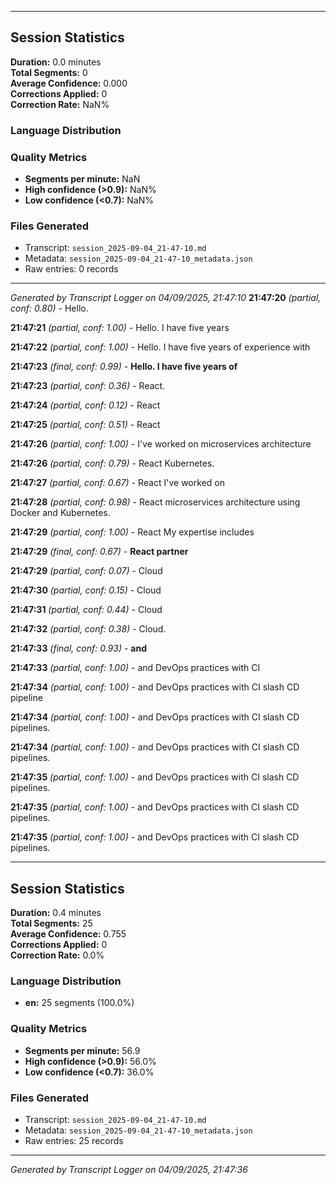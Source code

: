 

---

## Session Statistics

**Duration:** 0.0 minutes  
**Total Segments:** 0  
**Average Confidence:** 0.000  
**Corrections Applied:** 0  
**Correction Rate:** NaN%

### Language Distribution


### Quality Metrics
- **Segments per minute:** NaN
- **High confidence (>0.9):** NaN%
- **Low confidence (<0.7):** NaN%

### Files Generated
- Transcript: `session_2025-09-04_21-47-10.md`
- Metadata: `session_2025-09-04_21-47-10_metadata.json`
- Raw entries: 0 records

---
*Generated by Transcript Logger on 04/09/2025, 21:47:10*
**21:47:20** *(partial, conf: 0.80)* - Hello.

**21:47:21** *(partial, conf: 1.00)* - Hello. I have five years

**21:47:22** *(partial, conf: 1.00)* - Hello. I have five years of experience with

**21:47:23** *(final, conf: 0.99)* - **Hello. I have five years of**

**21:47:23** *(partial, conf: 0.36)* - React.

**21:47:24** *(partial, conf: 0.12)* - React

**21:47:25** *(partial, conf: 0.51)* - React

**21:47:26** *(partial, conf: 1.00)* - I've worked on microservices architecture

**21:47:26** *(partial, conf: 0.79)* - React Kubernetes.

**21:47:27** *(partial, conf: 0.67)* - React I've worked on

**21:47:28** *(partial, conf: 0.98)* - React microservices architecture using Docker and Kubernetes.

**21:47:29** *(partial, conf: 1.00)* - React My expertise includes

**21:47:29** *(final, conf: 0.67)* - **React partner**

**21:47:29** *(partial, conf: 0.07)* - Cloud

**21:47:30** *(partial, conf: 0.15)* - Cloud

**21:47:31** *(partial, conf: 0.44)* - Cloud

**21:47:32** *(partial, conf: 0.38)* - Cloud.

**21:47:33** *(final, conf: 0.93)* - **and**

**21:47:33** *(partial, conf: 1.00)* - and DevOps practices with CI

**21:47:34** *(partial, conf: 1.00)* - and DevOps practices with CI slash CD pipeline

**21:47:34** *(partial, conf: 1.00)* - and DevOps practices with CI slash CD pipelines.

**21:47:34** *(partial, conf: 1.00)* - and DevOps practices with CI slash CD pipelines.

**21:47:35** *(partial, conf: 1.00)* - and DevOps practices with CI slash CD pipelines.

**21:47:35** *(partial, conf: 1.00)* - and DevOps practices with CI slash CD pipelines.

**21:47:35** *(partial, conf: 1.00)* - and DevOps practices with CI slash CD pipelines.



---

## Session Statistics

**Duration:** 0.4 minutes  
**Total Segments:** 25  
**Average Confidence:** 0.755  
**Corrections Applied:** 0  
**Correction Rate:** 0.0%

### Language Distribution
- **en:** 25 segments (100.0%)

### Quality Metrics
- **Segments per minute:** 56.9
- **High confidence (>0.9):** 56.0%
- **Low confidence (<0.7):** 36.0%

### Files Generated
- Transcript: `session_2025-09-04_21-47-10.md`
- Metadata: `session_2025-09-04_21-47-10_metadata.json`
- Raw entries: 25 records

---
*Generated by Transcript Logger on 04/09/2025, 21:47:36*
